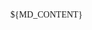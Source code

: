 <!-- ------------------------------------------------------------------
  -- CSS Styles: videos
  -- ----------------------------------------------------------------->

<style>
  .youtube-player {
    border: none;
    border-radius: 1mm;
    padding: 0;
    margin: 0 calc(0.5em + 0.5px);
    width: calc(100% - 1em - 1px);
  }
</style>

<!-- ------------------------------------------------------------------
  -- CSS Styles: fonts
  -- ----------------------------------------------------------------->

<link href="https://fonts.googleapis.com/css2?family=Habibi&display=swap"
      rel="stylesheet">

<style>
  body {
    font-family: Habibi, serif;
  }
</style>

<!-- ------------------------------------------------------------------
  -- CSS Styles: layout
  -- ----------------------------------------------------------------->

<style>
  body {
    column-count: 2;
  }
  h1 {
    column-span: all;
    text-align: center;
  }
  p {
    text-align: justify;
  }
</style>

<!-- ------------------------------------------------------------------
  -- CSS Styles: links
  -- ----------------------------------------------------------------->

<style>
  a.header-anchor {
    color: black;
    opacity: 3%;
  }
  a.header-anchor:hover {
    opacity: 100%;
  }
</style>

<!-- ------------------------------------------------------------------
  -- CSS Styles: headers
  -- ----------------------------------------------------------------->

<style>
  h1 {
    counter-reset: section;
  }
  h2 {
    counter-reset: sub-section;
  }
  h2:before {
    counter-increment: section;
    content: counter(section) " ";
  }
  h3:before {
    counter-increment: sub-section;
    content: counter(section) "."
             counter(sub-section) " ";
}
</style>

<!-- ------------------------------------------------------------------
  -- CSS Styles: figures & videos
  -- ----------------------------------------------------------------->

<style>
  body {
    counter-reset: figures;
  }
  figure {
    margin: 1em;
  }
  figure img {
    border: none;
    width: 100%;
  }
  figure figcaption {
    counter-increment: figures;
    font-size: smaller;
    text-align: center;
    margin-top: 1em;
  }
  figure figcaption:before {
    content: 'Fig. ' counter(figures) ' – ';
  }
</style>

<!-- ------------------------------------------------------------------
  -- CSS Styles: code blocks
  -- ----------------------------------------------------------------->

<style>
  @import url('/static/css/lib/highlight/default-9.13.1.min.css')
</style>

<style>
  pre {
    background-color: #f5f5f5;
  }
  pre {
    padding: 1em;
    margin: 0.5em 1em;
    width: calc(100% - 4em);
  }
  pre {
    border-radius: 1mm;
  }
  pre {
    white-space: nowrap;
    overflow-x: auto;
  }
  pre code {
    white-space: pre;
  }
</style>

<style>
  @media print {
    pre {
      border-bottom: 1px solid black;
      border-left: none;
      border-right: none;
      border-top: 1px solid black;
      border-radius: 0;
    }
    pre code {
      white-space: pre-wrap;
    }
  }
</style>

<!-- ------------------------------------------------------------------
  -- MD Content
  -- ----------------------------------------------------------------->

${MD_CONTENT}

<!-- ------------------------------------------------------------------
  -- JS Script: MathJax
  -- ----------------------------------------------------------------->

<script>
  function script(url) {
    var element = document.createElement('script');
    element.src = url; element.async = true;
    document.head.appendChild(element);
  };
  if (
    typeof window.MathJax === 'undefined'
  ) {
    window.MathJax = {
      startup: {
        ready: () => {
          MathJax.startup.defaultReady();
          MathJax.startup.promise.then(PATCH);
        }
      },
      tex: {
        inlineMath: [['$', '$'], ['$$', '$$']],
        tags: 'ams',
      },
      svg: {
        fontCache: 'global'
      },
      addMenu: [
        0, '', ''
      ]
    };
    script(
      'https://cdn.jsdelivr.net/npm/mathjax@3/es5/tex-svg.js'
    );
  } else if (
    typeof window.MathJax.typesetPromise === 'function'
  ) {
    MathJax.startup.promise = MathJax.startup.promise.then(() => {
      MathJax.texReset(); return MathJax.typesetPromise().then(PATCH);
    });
  };
</script>

<!-- ------------------------------------------------------------------
  ## ##################################################################
  -- ----------------------------------------------------------------->
